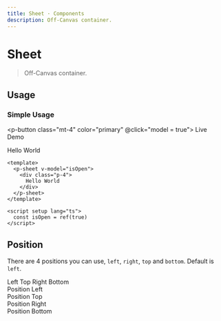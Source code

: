 ```yaml
---
title: Sheet · Components
description: Off-Canvas container.
---
```


<script setup>
  import { ref } from "vue-demi"
  import pButton from "../button/Button.vue"
  import pSheet from "./Sheet.vue"
  import { vPAspectRatio } from '../aspect-ratio'

  const model  = ref(false)
  const left   = ref(false)
  const right  = ref(false)
  const top    = ref(false)
  const bottom = ref(false)
</script>

# Sheet

> Off-Canvas container.

## Usage

### Simple Usage

<p-button class="mt-4" color="primary" @click="model = true">
  Live Demo
</p-button>

<p-sheet v-model="model" position="left">
  <div class="p-4">
    Hello World
  </div>
</p-sheet>

```vue
<template>
  <p-sheet v-model="isOpen">
    <div class="p-4">
      Hello World
    </div>
  </p-sheet>
</template>

<script setup lang="ts">
  const isOpen = ref(true)
</script>
```

## Position

There are 4 positions you can use, `left`, `right`, `top` and `bottom`. Default is `left`.

<div class="flex space-gap-3">
  <p-button color="primary" @click="left = true">
    Left
  </p-button>
  <p-button color="primary" @click="top = true">
    Top
  </p-button>
  <p-button color="primary" @click="right = true">
    Right
  </p-button>
  <p-button color="primary" @click="bottom = true">
    Bottom
  </p-button>
</div>

<p-sheet v-model="left" position="left">
  <div class="p-4">
    Position Left
  </div>
</p-sheet>
<p-sheet v-model="top" position="top">
  <div class="p-4">
    Position Top
  </div>
</p-sheet>
<p-sheet v-model="right" position="right">
  <div class="p-4">
    Position Right
  </div>
</p-sheet>
<p-sheet v-model="bottom" position="bottom">
  <div class="p-4">
    Position Bottom
  </div>
</p-sheet>
